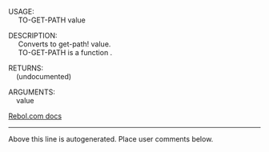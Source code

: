 USAGE:  
&nbsp;&nbsp;&nbsp;&nbsp;&nbsp;TO-GET-PATH&nbsp;value&nbsp;  
  
DESCRIPTION:  
&nbsp;&nbsp;&nbsp;&nbsp;&nbsp;Converts&nbsp;to&nbsp;get-path!&nbsp;value.  
&nbsp;&nbsp;&nbsp;&nbsp;&nbsp;TO-GET-PATH&nbsp;is&nbsp;a&nbsp;function&nbsp;.  
  
RETURNS:  
&nbsp;&nbsp;&nbsp;&nbsp;(undocumented)  
  
ARGUMENTS:  
&nbsp;&nbsp;&nbsp;&nbsp;value  

[Rebol.com docs](http://www.rebol.com/r3/docs/functions/to-get-path.html)
___
Above this line is autogenerated. Place user comments below.